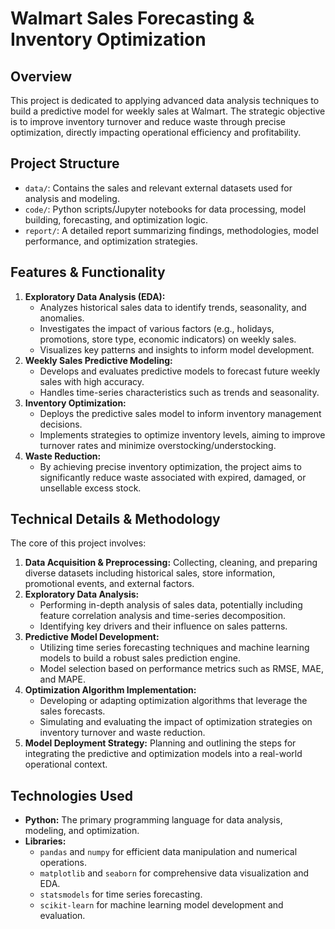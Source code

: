 # Walmart Sales Forecasting & Inventory Optimization

## Overview
This project is dedicated to applying advanced data analysis techniques to build a predictive model for weekly sales at Walmart. The strategic objective is to improve inventory turnover and reduce waste through precise optimization, directly impacting operational efficiency and profitability.

## Project Structure
-   `data/`: Contains the sales and relevant external datasets used for analysis and modeling.
-   `code/`: Python scripts/Jupyter notebooks for data processing, model building, forecasting, and optimization logic.
-   `report/`: A detailed report summarizing findings, methodologies, model performance, and optimization strategies.

## Features & Functionality
1.  **Exploratory Data Analysis (EDA):**
    * Analyzes historical sales data to identify trends, seasonality, and anomalies.
    * Investigates the impact of various factors (e.g., holidays, promotions, store type, economic indicators) on weekly sales.
    * Visualizes key patterns and insights to inform model development.
2.  **Weekly Sales Predictive Modeling:**
    * Develops and evaluates predictive models to forecast future weekly sales with high accuracy.
    * Handles time-series characteristics such as trends and seasonality.
3.  **Inventory Optimization:**
    * Deploys the predictive sales model to inform inventory management decisions.
    * Implements strategies to optimize inventory levels, aiming to improve turnover rates and minimize overstocking/understocking.
4.  **Waste Reduction:**
    * By achieving precise inventory optimization, the project aims to significantly reduce waste associated with expired, damaged, or unsellable excess stock.

## Technical Details & Methodology
The core of this project involves:
1.  **Data Acquisition & Preprocessing:** Collecting, cleaning, and preparing diverse datasets including historical sales, store information, promotional events, and external factors.
2.  **Exploratory Data Analysis:**
    * Performing in-depth analysis of sales data, potentially including feature correlation analysis and time-series decomposition.
    * Identifying key drivers and their influence on sales patterns.
3.  **Predictive Model Development:**
    * Utilizing time series forecasting techniques and machine learning models to build a robust sales prediction engine.
    * Model selection based on performance metrics such as RMSE, MAE, and MAPE.
4.  **Optimization Algorithm Implementation:**
    * Developing or adapting optimization algorithms that leverage the sales forecasts.
    * Simulating and evaluating the impact of optimization strategies on inventory turnover and waste reduction.
5.  **Model Deployment Strategy:** Planning and outlining the steps for integrating the predictive and optimization models into a real-world operational context.

## Technologies Used
* **Python:** The primary programming language for data analysis, modeling, and optimization.
* **Libraries:**
    * `pandas` and `numpy` for efficient data manipulation and numerical operations.
    * `matplotlib` and `seaborn` for comprehensive data visualization and EDA.
    * `statsmodels` for time series forecasting.
    * `scikit-learn` for machine learning model development and evaluation.
